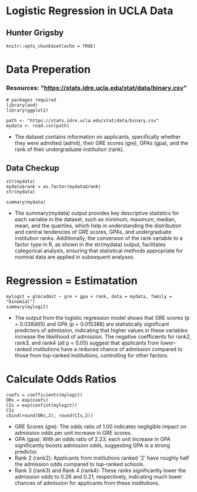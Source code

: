
# Logistic Regression in UCLA Data
## Hunter Grigsby


```{r setup, include=FALSE}
knitr::opts_chunk$set(echo = TRUE)
```

# Data Preperation
### Resources: "https://stats.idre.ucla.edu/stat/data/binary.csv"

```{r}
# packages required
library(aod)
library(ggplot2)

path <- "https://stats.idre.ucla.edu/stat/data/binary.csv"
mydata <- read.csv(path)
```

- The dataset contains information on applicants, specifically whether they were admitted (admit), their GRE scores (gre), GPAs (gpa), and the rank of their undergraduate institution (rank).

## Data Checkup
```{r}
str(mydata)
mydata$rank = as.factor(mydata$rank)
str(mydata)

summary(mydata)
```
- The summary(mydata) output provides key descriptive statistics for each variable in the dataset, such as minimum, maximum, median, mean, and the quartiles, which help in understanding the distribution and central tendencies of GRE scores, GPAs, and undergraduate institution ranks. Additionally, the conversion of the rank variable to a factor type in R, as shown in the str(mydata) output, facilitates categorical analysis, ensuring that statistical methods appropriate for nominal data are applied in subsequent analyses.

# Regression = Estimatation
```{r}
mylogit = glm(admit ~ gre + gpa + rank, data = mydata, family = "binomial")
summary(mylogit)
```
- The output from the logistic regression model shows that GRE scores (p = 0.038465) and GPA (p = 0.015388) are statistically significant predictors of admission, indicating that higher values in these variables increase the likelihood of admission. The negative coefficients for rank2, rank3, and rank4 (all p < 0.05) suggest that applicants from lower-ranked institutions have a reduced chance of admission compared to those from top-ranked institutions, controlling for other factors.

# Calculate Odds Ratios
```{r}
coefs = coefficients(mylogit)
ORs = exp(coefs)
CIs = exp(confint(mylogit))
CIs
cbind(round(ORs,2), round(CIs,2))
```
- GRE Scores (gre): The odds ratio of 1.00 indicates negligible impact on admission odds per unit increase in GRE scores.
- GPA (gpa): With an odds ratio of 2.23, each unit increase in GPA significantly boosts admission odds, suggesting GPA is a strong predictor.
- Rank 2 (rank2): Applicants from institutions ranked '2' have roughly half the admission odds compared to top-ranked schools.
- Rank 3 (rank3) and Rank 4 (rank4): These ranks significantly lower the admission odds to 0.26 and 0.21, respectively, indicating much lower chances of admission for applicants from these institutions.
